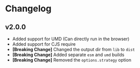 # Changelog

## v2.0.0

- Added support for UMD (Can directly run in the browser)
- Added support for CJS require
- **[Breaking Change]** Changed the output dir from `lib` to `dist`
- **[Breaking Change]** Added separate `esm` and `umd` builds
- **[Breaking Change]** Removed the `options.strategy` option
